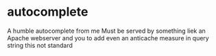 # autocomplete
A humble autocomplete from me
Must be served by something liek an Apache webserver and you to add even an anticache measure in query string this not standard
